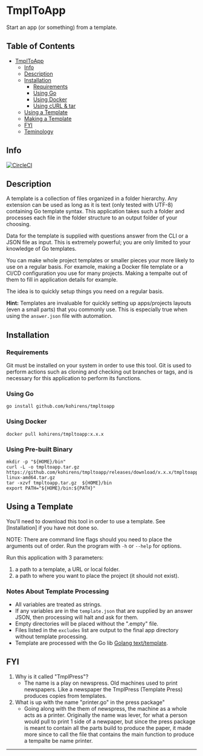 # TmplToApp

Start an app (or something) from a template.

## Table of Contents

* [TmplToApp](#tmpltoapp)
    * [Info](#info)
    * [Description](#description)
    * [Installation](#installation)
        * [Requirements](#requirements)
        * [Using Go](#using-go)
        * [Using Docker](#using-docker)
        * [Using cURL & tar](#using-curl--tar)
    * [Using a Template](#using-a-template)
    * [Making a Template](/docs/template-designing.md#making-a-template)
    * [FYI](#fyi)
    * [Teminology](/docs/terminology.md)

## Info

[![CircleCI](https://dl.circleci.com/status-badge/img/gh/kohirens/tmpltoapp/tree/main.svg?style=shield)](https://dl.circleci.com/status-badge/redirect/gh/kohirens/tmpltoapp/tree/main)

## Description

A template is a collection of files organized in a folder hierarchy. Any
extension can be used as long as it is text (only tested with UTF-8) containing
Go template syntax. This application takes such a folder and processes each
file in the folder structure to an output folder of your choosing.

Data for the template is supplied with questions answer from the CLI or a
JSON file as input. This is extremely powerful; you are only limited to your
knowledge of Go templates.

You can make whole project templates or smaller pieces your more likely to use
on a regular basis. For examole, making a Docker file template or a CI/CD
configuration you use for many projects. Making a tempalte out of them to fill
in application details for example.

The idea is to quickly setup things you need on a regular basis.

**Hint:** Templates are invaluable for quickly setting up apps/projects layouts
(even a small parts) that you commonly use. This is especially true when using
the `answer.json` file with automation.

## Installation

### Requirements

Git must be installed on your system in order to use this tool. Git is used
to perform actions such as cloning and checking out branches or tags, and is
necessary for this application to perform its functions.

### Using Go

```
go install github.com/kohirens/tmpltoapp
```

### Using Docker

```
docker pull kohirens/tmpltoapp:x.x.x
```

### Using Pre-built Binary

```
mkdir -p "${HOME}/bin"
curl -L -o tmpltoapp.tar.gz https://github.com/kohirens/tmpltoapp/releases/download/x.x.x/tmpltoapp-linux-amd64.tar.gz
tar -xzvf tmpltoapp.tar.gz  ${HOME}/bin
export PATH="${HOME}/bin:${PATH}"
```

## Using a Template

You'll need to download this tool in order to use a template. See [Installation]
if you have not done so.

NOTE: There are command line flags should you need to place the arguments
out of order. Run the program with `-h` or `--help` for options.

Run this application with 3 parameters:
1. a path to a template, a URL or local folder.
2. a path to where you want to place the project (it should not exist).

### Notes About Template Processing

* All variables are treated as strings.
* If any variables are in the `template.json` that are supplied by an answer JSON, then processing will halt and ask for them. 
* Empty directories will be placed without the ".empty" file.
* Files listed in the `excludes` list are output to the final app directory without template processing.
* Template are processed with the Go lib [Golang text/template].

## FYI

1. Why is it called "TmplPress"?
    * The name is a play on newspress. Old machines used to print newspapers.
      Like a newspaper the TmplPress (Template Press) produces copies from
      templates.
2. What is up with the name "printer.go" in the press package"
    * Going along with the them of newspress, the machine as a whole acts as a
      printer. Originally the name was lever, for what a person would pull to
      print 1 side of a newpaper, but since the press package is meant to
      contain all the parts build to produce the paper, it made more since to
      call the file that contains the main function to produce a tempalte be
      name printer.

---

[Golang text/template]: https://golang.org/pkg/text/template/
